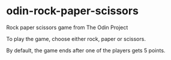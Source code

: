 # odin-rock-paper-scissors

Rock paper scissors game from The Odin Project

To play the game, choose either rock, paper or scissors.

By default, the game ends after one of the players gets 5 points.
